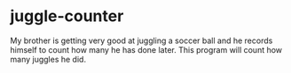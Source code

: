 # juggle-counter
My brother is getting very good at juggling a soccer ball and he records himself to count how many he has done later. This program will count how many juggles he did.
